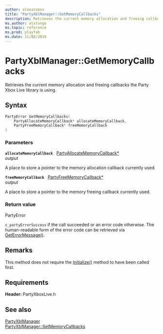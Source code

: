 ```yaml
---
author: alexatxbox
title: "PartyXblManager::GetMemoryCallbacks"
description: Retrieves the current memory allocation and freeing callbacks the Party Xbox Live library is using.
ms.author: alstonge
ms.topic: reference
ms.prod: playfab
ms.date: 11/08/2019
---
```


# PartyXblManager::GetMemoryCallbacks  

Retrieves the current memory allocation and freeing callbacks the Party Xbox Live library is using.  

## Syntax  
  
```cpp
PartyError GetMemoryCallbacks(  
    PartyAllocateMemoryCallback* allocateMemoryCallback,  
    PartyFreeMemoryCallback* freeMemoryCallback  
)  
```  
  
### Parameters  
  
**`allocateMemoryCallback`** &nbsp; [PartyAllocateMemoryCallback*](../../../../../networking/reference/callbacks/partyallocatememorycallback.md)  
*output*  
  
A place to store a pointer to the memory allocation callback currently used.  
  
**`freeMemoryCallback`** &nbsp; [PartyFreeMemoryCallback*](../../../../../networking/reference/callbacks/partyfreememorycallback.md)  
*output*  
  
A place to store a pointer to the memory freeing callback currently used.  
  
  
### Return value  
PartyError
  
```c_partyErrorSuccess``` if the call succeeded or an error code otherwise. The human-readable form of the error code can be retrieved via [GetErrorMessage()](partyxblmanager_geterrormessage.md).
  
## Remarks  
  
This method does not require the [Initialize()](partyxblmanager_initialize.md) method to have been called first.
  
## Requirements  
  
**Header:** PartyXboxLive.h
  
## See also  
[PartyXblManager](../partyxblmanager.md)  
[PartyXblManager::SetMemoryCallbacks](partyxblmanager_setmemorycallbacks.md)
  
  
